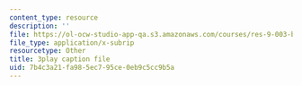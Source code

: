 ```yaml
---
content_type: resource
description: ''
file: https://ol-ocw-studio-app-qa.s3.amazonaws.com/courses/res-9-003-brains-minds-and-machines-summer-course-summer-2015/7b4c3a21fa985ec795ce0eb9c5cc9b5a_svW8NV1A6k.vtt
file_type: application/x-subrip
resourcetype: Other
title: 3play caption file
uid: 7b4c3a21-fa98-5ec7-95ce-0eb9c5cc9b5a
---
```


